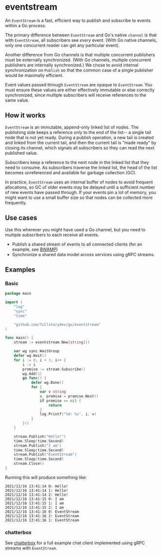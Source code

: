 # eventstream

An `EventStream` is a fast, efficient way to publish and subscribe to events within a Go process.

The primary difference between `EventStream` and Go's native `channel` is that with `EventStream`,
all subscribers see _every_ event.  (With Go native channels, only one concurrent reader can get
any particular event).

Another difference from Go channels is that multiple concurrent publishers must be externally
synchronized.  (With Go channels, multiple concurrent publishers are internally synchronized.)
We chose to avoid internal synchronization on `Publish` so that the common case of a single
publisher would be maximally efficient.

Event values passed through `EventStream` are opaque to `EventStream`. You must ensure these
values are either effectively immutable or else correctly synchronized, since multiple
subscribers will receive references to the same value.

## How it works

`EventStream` is an immutable, append-only linked list of nodes.  The publishing side keeps
a reference only to the end of the list-- a single tail node that is not yet ready.  During
a publish operation, a new tail is created and linked from the current tail, and then the
current tail is "made ready" by closing its channel, which signals all subscribers so they
can read the next published value.

Subscribers keep a reference to the next node in the linked list that they need to consume.
As subscribers traverse the linked list, the head of the list becomes unreferenced and
available for garbage collection (GC).

In practice, `EventStream` uses an internal buffer of nodes to avoid frequent allocations,
so GC of older events may be delayed until a sufficient number of new events have passed through.
If your events pin a lot of memory, you might want to use a small buffer size so that
nodes can be collected more frequently.

## Use cases

Use this wherever you might have used a Go channel, but you need to multiple subscribers to each
receive all events.

- Publish a shared stream of events to all connected clients (for an example, see [BWAMP](https://bwamp.me))
- Synchronize a shared data model across services using gRPC streams.

## Examples

### Basic

```go
package main

import (
	"log"
	"sync"
	"time"

	"github.com/fullstorydev/go/eventstream"
)

func main() {
	stream := eventstream.New[string]()

	var wg sync.WaitGroup
	defer wg.Wait()
	for i := 0; i < 3; i++ {
		i := i
		promise := stream.Subscribe()
		wg.Add(1)
		go func() {
			defer wg.Done()
			for {
				var v string
				v, promise = promise.Next()
				if promise == nil {
					return
				}
				log.Printf("%d: %s", i, v)
			}
		}()
	}

	stream.Publish("Hello!")
	time.Sleep(time.Second)
	stream.Publish("I am")
	time.Sleep(time.Second)
	stream.Publish("EventStream")
	time.Sleep(time.Second)
	stream.Close()
}
```

Running this will produce something like:
```
2021/12/16 13:41:14 0: Hello!
2021/12/16 13:41:14 1: Hello!
2021/12/16 13:41:14 2: Hello!
2021/12/16 13:41:15 0: I am
2021/12/16 13:41:15 1: I am
2021/12/16 13:41:15 2: I am
2021/12/16 13:41:16 0: EventStream
2021/12/16 13:41:16 2: EventStream
2021/12/16 13:41:16 1: EventStream
```

### chatterbox

See [chatterbox](../examples/chatterbox) for a full example chat client implemented using gRPC streams with `EventStream`.
